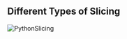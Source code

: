 ## Different Types of Slicing
![PythonSlicing](https://github.com/user-attachments/assets/327f883b-0dc4-4983-98f1-747cd2aedce7)
